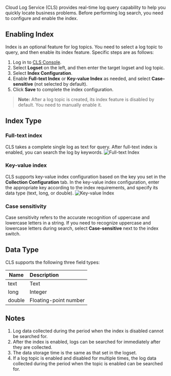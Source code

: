 Cloud Log Service (CLS) provides real-time log query capability to help you quickly locate business problems. Before performing log search, you need to configure and enable the index.

## Enabling Index

Index is an optional feature for log topics. You need to select a log topic to query, and then enable its index feature. Specific steps are as follows:

1. Log in to [CLS Console](https://console.cloud.tencent.com/cls).
2. Select **Logset** on the left, and then enter the target logset and log topic.
3. Select **Index Configuration**.
4. Enable **Full-text Index** or **Key-value Index** as needed, and select **Case-sensitive** (not selected by default).
5. Click **Save** to complete the index configuration.

> **Note:**
> After a log topic is created, its index feature is disabled by default. You need to manually enable it.

## Index Type
### Full-text index

CLS takes a complete single log as text for query. After full-text index is enabled, you can search the log by keywords.
![Full-text Index](
https://main.qcloudimg.com/raw/63bce8a39d0033ffd43f5a7644727dca.png)

### Key-value index

CLS supports key-value index configuration based on the key you set in the **Collection Configuration** tab. In the key-value index configuration, enter the appropriate key according to the index requirements, and specify its data type (text, long, or double).
![Key-value Index](
https://main.qcloudimg.com/raw/fe96d64574fd85c8f1c76ef4f3cdd79c.png)

### Case sensitivity

Case sensitivity refers to the accurate recognition of uppercase and lowercase letters in a string. If you need to recognize uppercase and lowercase letters during search, select **Case-sensitive** next to the index switch.

## Data Type
CLS supports the following three field types:

| Name | Description |
|-----|:-----|
| text | Text|
| long | Integer |
| double | Floating-point number |

## Notes
1. Log data collected during the period when the index is disabled cannot be searched for.
2. After the index is enabled, logs can be searched for immediately after they are collected.
3. The data storage time is the same as that set in the logset.
4. If a log topic is enabled and disabled for multiple times, the log data collected during the period when the topic is enabled can be searched for.

